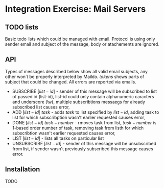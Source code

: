 # Integration Exercise: Mail Servers
## TODO lists

Basic todo lists which could be managed with email. Protocol is using only sender email and subject of the message, body or atachements are ignored.

## API
Types of messages described below show all valid email subjects, any other won't be properly interpreted by Maildo. $tokens$ shows parts of subject that could be changed. All errors are reported via emails.

- SUBSCRIBE [$list-id$] - sender of this message will be subscribed to list of passed id (list-id), list-id could only contain alphanumeric caracters and underscore (\w), multiple subscribtions messaegs for already subscribed list causes error,
- ADD [$list-id$] $task$ - adds $task$ to list specified by $list-id$, adding task to list for which subscribption wasn't earlier requested causes error,
- DONE [$list-id$] $task-number$ - rmoves task from list, $task-number$ is 1-based order number of task, removing task from listh for which subscribtion wasn't earlier requested causes error,
- LIST [$list-id$] - lists all tasks on particular list
- UNSUBSCRIBE [$list-id$] - sender of this message will be unsubscribed from list, if sender wasn't previously subscribed this message causes error.

## Installation

TODO
